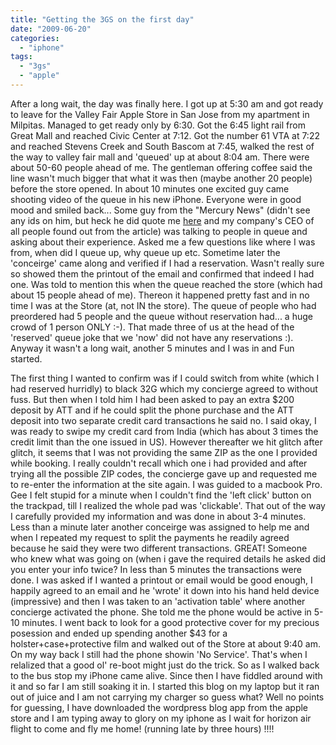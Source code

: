 ```yaml
---
title: "Getting the 3GS on the first day"
date: "2009-06-20"
categories: 
  - "iphone"
tags: 
  - "3gs"
  - "apple"
---
```


After a long wait, the day was finally here. I got up at 5:30 am and got ready to leave for the Valley Fair Apple Store in San Jose from my apartment in Milpitas. Managed to get ready only by 6:30. Got the 6:45 light rail from Great Mall and reached Civic Center at 7:12. Got the number 61 VTA at 7:22 and reached Stevens Creek and South Bascom at 7:45, walked the rest of the way to valley fair mall and 'queued' up at about 8:04 am. There were about 50-60 people ahead of me. The gentleman offering coffee said the line wasn't much bigger that what it was then (maybe another 20 people) before the store opened. In about 10 minutes one excited guy came shooting video of the queue in his new iPhone. Everyone were in good mood and smiled back... Some guy from the "Mercury News" (didn't see any ids on him, but heck he did quote me [here](http://www.mercurynews.com/ci_12629388) and my company's CEO of all people found out from the article) was talking to people in queue and asking about their experience. Asked me a few questions like where I was from, when did I queue up, why queue up etc. Sometime later the 'conceirge' came along and verified if I had a reservation. Wasn't really sure so showed them the printout of the email and confirmed that indeed I had one. Was told to mention this when the queue reached the store (which had about 15 people ahead of me). Thereon it happened pretty fast and in no time I was at the Store (at, not IN the store). The queue of people who had preordered had 5 people and the queue without reservation had... a huge crowd of 1 person ONLY :-). That made three of us at the head of the 'reserved' queue joke that we 'now' did not have any reservations :). Anyway it wasn't a long wait, another 5 minutes and I was in and Fun started.

The first thing I wanted to confirm was if I could switch from white (which I had reserved hurridly) to black 32G which my concierge agreed to without fuss. But then when I told him I had been asked to pay an extra $200 deposit by ATT and if he could split the phone purchase and the ATT deposit into two separate credit card transactions he said no. I said okay, I was ready to swipe my credit card from India (which has about 3 times the credit limit than the one issued in US). However thereafter we hit glitch after glitch, it seems that I was not providing the same ZIP as the one I provided while booking. I really couldn't recall which one i had provided and after trying all the possible ZIP codes, the concierge gave up and requested me to re-enter the information at the site again. I was guided to a macbook Pro. Gee I felt stupid for a minute when I couldn't find the 'left click' button on the trackpad, till I realized the whole pad was 'clickable'. That out of the way I carefully provided my information and was done in about 3-4 minutes. Less than a minute later another conceirge was assigned to help me and when I repeated my request to split the payments he readily agreed because he said they were two different transactions. GREAT! Someone who knew what was going on (when i gave the required details he asked did you enter your info twice? In less than 5 minutes the transactions were done. I was asked if I wanted a printout or email would be good enough, I happily agreed to an email and he 'wrote' it down into his hand held device (impressive) and then I was taken to an 'activation table' where another concierge activated the phone. She told me the phone would be active in 5-10 minutes. I went back to look for a good protective cover for my precious posession and ended up spending another $43 for a holster+case+protective film and walked out of the Store at about 9:40 am. On my way back I still had the phone showin 'No Service'. That's when I relalized that a good ol' re-boot might just do the trick. So as I walked back to the bus stop my iPhone came alive. Since then I have fiddled around with it and so far I am still soaking it in. I started this blog on my laptop but it ran out of juice and I am not carrying my charger so guess what? Well no points for guessing, I have downloaded the wordpress blog app from the apple store and I am typing away to glory on my iphone as I wait for horizon air flight to come and fly me home! (running late by three hours) !!!!
